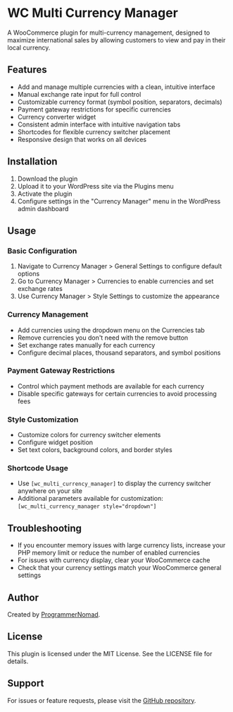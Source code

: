 # WC Multi Currency Manager

A WooCommerce plugin for multi-currency management, designed to maximize international sales by allowing customers to view and pay in their local currency.

## Features
- Add and manage multiple currencies with a clean, intuitive interface
- Manual exchange rate input for full control
- Customizable currency format (symbol position, separators, decimals)
- Payment gateway restrictions for specific currencies
- Currency converter widget
- Consistent admin interface with intuitive navigation tabs
- Shortcodes for flexible currency switcher placement
- Responsive design that works on all devices

## Installation
1. Download the plugin
2. Upload it to your WordPress site via the Plugins menu
3. Activate the plugin
4. Configure settings in the "Currency Manager" menu in the WordPress admin dashboard

## Usage

### **Basic Configuration**
1. Navigate to Currency Manager > General Settings to configure default options
2. Go to Currency Manager > Currencies to enable currencies and set exchange rates
3. Use Currency Manager > Style Settings to customize the appearance

### **Currency Management**
- Add currencies using the dropdown menu on the Currencies tab
- Remove currencies you don't need with the remove button
- Set exchange rates manually for each currency
- Configure decimal places, thousand separators, and symbol positions

### **Payment Gateway Restrictions**
- Control which payment methods are available for each currency
- Disable specific gateways for certain currencies to avoid processing fees

### **Style Customization**
- Customize colors for currency switcher elements
- Configure widget position
- Set text colors, background colors, and border styles

### **Shortcode Usage**
- Use `[wc_multi_currency_manager]` to display the currency switcher anywhere on your site
- Additional parameters available for customization: `[wc_multi_currency_manager style="dropdown"]`

## Troubleshooting
- If you encounter memory issues with large currency lists, increase your PHP memory limit or reduce the number of enabled currencies
- For issues with currency display, clear your WooCommerce cache
- Check that your currency settings match your WooCommerce general settings

## Author
Created by [ProgrammerNomad](https://github.com/ProgrammerNomad).

## License
This plugin is licensed under the MIT License. See the LICENSE file for details.

## Support
For issues or feature requests, please visit the [GitHub repository](https://github.com/ProgrammerNomad).